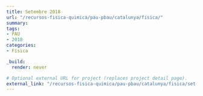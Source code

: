 ```yaml
---
title: Setembre 2018
url: "/recursos-fisica-quimica/pau-pbau/catalunya/fisica/"
summary:
tags:
- PAU
- 2018
categories:
- Física

_build:
  render: never

# Optional external URL for project (replaces project detail page).
external_link: "/recursos-fisica-quimica/pau-pbau/catalunya/fisica/set-2018.pdf"
---
```

